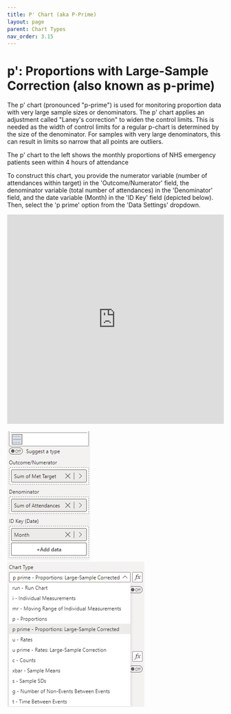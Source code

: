 ```yaml
---
title: P' Chart (aka P-Prime)
layout: page
parent: Chart Types
nav_order: 3.15
---
```


# p': Proportions with Large-Sample Correction (also known as p-prime)
The p' chart (pronounced "p-prime") is used for monitoring proportion data with very large sample sizes or denominators. The p' chart applies an adjustment called "Laney's correction" to widen the control limits. This is needed as the width of control limits for a regular p-chart is determined by the size of the denominator. For samples with very large denominators, this can result in limits so narrow that all points are outliers.

The p' chart to the left shows the monthly proportions of NHS emergency patients seen within 4 hours of attendance

To construct this chart, you provide the numerator variable (number of attendances within target) in the 'Outcome/Numerator' field, the denominator variable (total number of attendances) in the 'Denominator' field, and the date variable (Month) in the 'ID Key' field (depicted below). Then, select the 'p prime' option from the 'Data Settings' dropdown.

<iframe title="SPCVisualExamplesTesting" width="100%" height="486" src="https://app.powerbi.com/view?r=eyJrIjoiYjg0ZmZlYzQtM2MyMC00NDg0LWIwMWQtOThjNTE2ZjJhOGQ5IiwidCI6IjIzMjA0YzgxLTVlNzYtNDE0ZS04Y2M1LTYzMWI0ODc0ZTIwOCJ9&pageName=ReportSectionaffbaf54eec9ad9c0465" frameborder="0" allowFullScreen="true"></iframe>

![pp Chart Fields](images\ppChartFields.png) ![pp Chart Type](images\ppChartType.png)